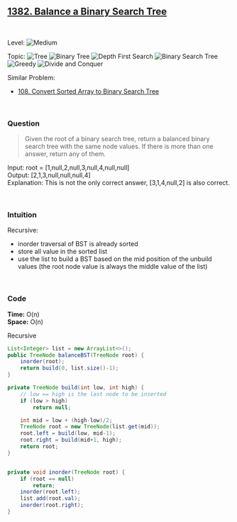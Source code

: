 ## [1382. Balance a Binary Search Tree](https://leetcode.com/problems/balance-a-binary-search-tree/)

<br>

Level:
![Medium](https://img.shields.io/badge/-Medium-ff8000)

Topic:
![Tree](https://img.shields.io/badge/-Tree-70db70)
![Binary Tree](https://img.shields.io/badge/-Binary_Tree-5cd65c)
![Depth First Search](https://img.shields.io/badge/-Depth_First_Search-47d147)
![Binary Search Tree](https://img.shields.io/badge/-Binary_Search_Tree-2eb82e)
![Greedy](https://img.shields.io/badge/-Greedy-ff1a75)
![Divide and Conquer](https://img.shields.io/badge/-Divide_and_Conquer-00b3b3)

Similar Problem:

- [108. Convert Sorted Array to Binary Search Tree](0108.md)

<br>

### Question

> Given the root of a binary search tree, return a balanced binary search tree with the same node values. If there is more than one answer, return any of them.

Input: root = [1,null,2,null,3,null,4,null,null]  
Output: [2,1,3,null,null,null,4]  
Explanation: This is not the only correct answer, [3,1,4,null,2] is also correct.

<br>

### Intuition

Recursive:

- inorder traversal of BST is already sorted
- store all value in the sorted list
- use the list to build a BST based on the mid position of the unbuild values (the root node value is always the middle value of the list)

<br>

### Code

**Time:** O(n)  
**Space:** O(n)

Recursive

```java
List<Integer> list = new ArrayList<>();
public TreeNode balanceBST(TreeNode root) {
    inorder(root);
    return build(0, list.size()-1);
}

private TreeNode build(int low, int high) {
    // low == high is the last node to be inserted
    if (low > high)
        return null;

    int mid = low + (high-low)/2;
    TreeNode root = new TreeNode(list.get(mid));
    root.left = build(low, mid-1);
    root.right = build(mid+1, high);
    return root;
}


private void inorder(TreeNode root) {
    if (root == null)
        return;
    inorder(root.left);
    list.add(root.val);
    inorder(root.right);
}
```
